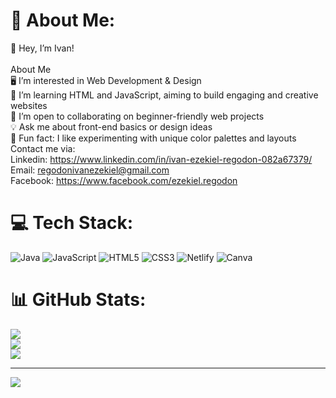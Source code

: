 # 💫 About Me:
👋 Hey, I’m Ivan!<br><br>About Me<br>🖥️ I’m interested in Web Development & Design<br>🌿 I’m learning HTML and JavaScript, aiming to build engaging and creative websites<br>🤲 I’m open to collaborating on beginner-friendly web projects<br>💡 Ask me about front-end basics or design ideas<br>🎯 Fun fact: I like experimenting with unique color palettes and layouts<br> Contact me via:<br>Linkedin: https://www.linkedin.com/in/ivan-ezekiel-regodon-082a67379/<br>Email: regodonivanezekiel@gmail.com<br>Facebook: https://www.facebook.com/ezekiel.regodon


# 💻 Tech Stack:
![Java](https://img.shields.io/badge/java-%23ED8B00.svg?style=for-the-badge&logo=openjdk&logoColor=white) ![JavaScript](https://img.shields.io/badge/javascript-%23323330.svg?style=for-the-badge&logo=javascript&logoColor=%23F7DF1E) ![HTML5](https://img.shields.io/badge/html5-%23E34F26.svg?style=for-the-badge&logo=html5&logoColor=white) ![CSS3](https://img.shields.io/badge/css3-%231572B6.svg?style=for-the-badge&logo=css3&logoColor=white) ![Netlify](https://img.shields.io/badge/netlify-%23000000.svg?style=for-the-badge&logo=netlify&logoColor=#00C7B7) ![Canva](https://img.shields.io/badge/Canva-%2300C4CC.svg?style=for-the-badge&logo=Canva&logoColor=white)
# 📊 GitHub Stats:
![](https://github-readme-stats.vercel.app/api?username=IvanEzkl&theme=dark&hide_border=false&include_all_commits=true&count_private=true)<br/>
![](https://nirzak-streak-stats.vercel.app/?user=IvanEzkl&theme=dark&hide_border=false)<br/>
![](https://github-readme-stats.vercel.app/api/top-langs/?username=IvanEzkl&theme=dark&hide_border=false&include_all_commits=true&count_private=true&layout=compact)

---
[![](https://visitcount.itsvg.in/api?id=IvanEzkl&icon=0&color=0)](https://visitcount.itsvg.in)

